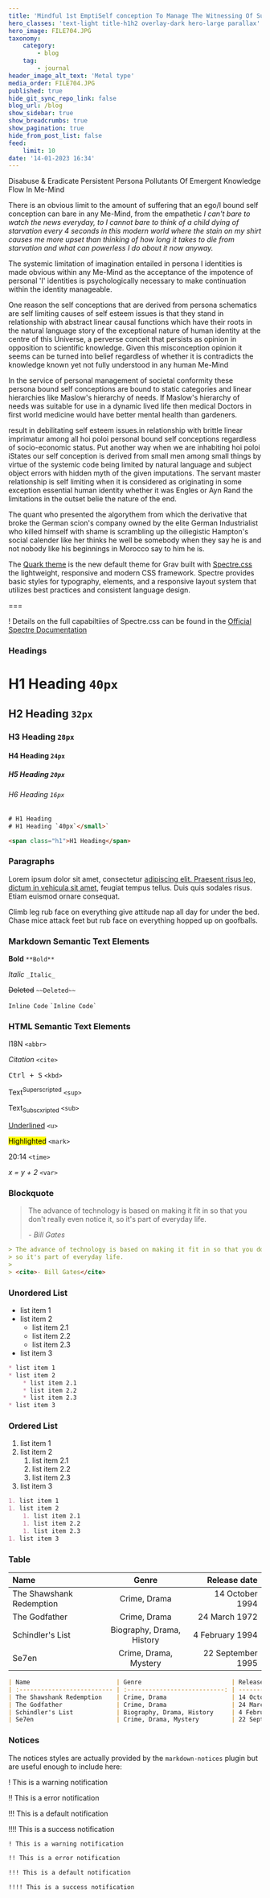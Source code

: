 ```yaml
---
title: 'Mindful 1st EmptiSelf conception To Manage The Witnessing Of Suffereing In False Views Of Identify'
hero_classes: 'text-light title-h1h2 overlay-dark hero-large parallax'
hero_image: FILE704.JPG
taxonomy:
    category:
        - blog
    tag:
        - journal
header_image_alt_text: 'Metal type'
media_order: FILE704.JPG
published: true
hide_git_sync_repo_link: false
blog_url: /blog
show_sidebar: true
show_breadcrumbs: true
show_pagination: true
hide_from_post_list: false
feed:
    limit: 10
date: '14-01-2023 16:34'
---
```


 Disabuse & Eradicate Persistent Persona Pollutants Of Emergent Knowledge Flow In Me-Mind
 
 There is an obvious limit to the amount of suffering that an ego/I bound self conception can bare in any Me-Mind, from the empathetic _I can't bare to watch the news everyday, to I cannot bare to think of a child dying of starvation every 4 seconds in this modern world where the stain on my shirt causes me more upset than thinking of how long it takes to die from starvation and what can powerless I do about it now anyway._ 

The systemic limitation of imagination entailed in persona I identities is made obvious within any Me-Mind as the acceptance of the impotence of personal 'I' identities is psychologically necessary to make continuation within the identity manageable. 

One reason the self conceptions that are derived from persona schematics are self limiting causes of self esteem issues is that they stand in relationship with abstract linear causal functions which have their roots in the natural language story of the exceptional nature of human identity at the centre of this Universe, a perverse conceit that persists as opinion in opposition to scientific knowledge. Given this misconception opinion it seems can be turned into belief regardless of whether it is contradicts the knowledge known yet not fully understood in any human Me-Mind

In the service of personal management of societal conformity these persona bound self conceptions are bound to static categories and linear hierarchies like Maslow's hierarchy of needs.
If Maslow's hierarchy of needs was suitable for use in a dynamic lived life then medical Doctors in first world medicine would have better mental health than gardeners.

result in debilitating self esteem issues.in relationship with brittle linear imprimatur among all hoi poloi personal bound self conceptions regardless of socio-economic status. Put another way when we are inhabiting hoi poloi iStates our self conception is derived from small men among small things by virtue of the systemic code being limited by natural language and subject object errors with hidden myth of the given imputations.
The servant master relationship is self limiting when it is considered as originating in some exception essential human identity whether it was Engles or Ayn Rand the limitations in the outset belie the nature of the end. 


The quant who presented the algorythem from which the derivative that broke the German scion's company owned by the elite German Industrialist who killed himself with shame is scrambling up the oiliegistic Hampton's social calender like her thinks he well be somebody when they say he is and not nobody like his beginnings in Morocco say to him he is.



The [Quark theme](https://github.com/getgrav/grav-theme-quark) is the new default theme for Grav built with [Spectre.css](https://picturepan2.github.io/spectre/) the lightweight, responsive and modern CSS framework. Spectre provides  basic styles for typography, elements, and a responsive layout system that utilizes best practices and consistent language design.

===

! Details on the full capabiltiies of Spectre.css can be found in the [Official Spectre Documentation](https://picturepan2.github.io/spectre/elements.html)



### Headings

# H1 Heading `40px`

## H2 Heading `32px`

### H3 Heading `28px`

#### H4 Heading `24px`

##### H5 Heading `20px`

###### H6 Heading `16px`

```html
# H1 Heading
# H1 Heading `40px`</small>`

<span class="h1">H1 Heading</span>
```

### Paragraphs

Lorem ipsum dolor sit amet, consectetur [adipiscing elit. Praesent risus leo, dictum in vehicula sit amet](#), feugiat tempus tellus. Duis quis sodales risus. Etiam euismod ornare consequat.

Climb leg rub face on everything give attitude nap all day for under the bed. Chase mice attack feet but rub face on everything hopped up on goofballs.

### Markdown Semantic Text Elements

**Bold** `**Bold**`

_Italic_ `_Italic_`

~~Deleted~~ `~~Deleted~~`

`Inline Code` `` `Inline Code` ``

### HTML Semantic Text Elements

<abbr>I18N</abbr> `<abbr>`

<cite>Citation</cite> `<cite>`

<kbd>Ctrl + S</kbd> `<kbd>`

Text<sup>Superscripted</sup> `<sup>`

Text<sub>Subscxripted</sub> `<sub>`

<u>Underlined</u> `<u>`

<mark>Highlighted</mark> `<mark>`

<time>20:14</time> `<time>`

<var>x = y + 2</var> `<var>`

### Blockquote

> The advance of technology is based on making it fit in so that you don't really even notice it,
> so it's part of everyday life.
>
> <cite>- Bill Gates</cite>

```markdown
> The advance of technology is based on making it fit in so that you don't really even notice it,
> so it's part of everyday life.
>
> <cite>- Bill Gates</cite>
```

### Unordered List

* list item 1
* list item 2
    * list item 2.1
    * list item 2.2
    * list item 2.3
* list item 3

```markdown
* list item 1
* list item 2
    * list item 2.1
    * list item 2.2
    * list item 2.3
* list item 3
```

### Ordered List

1. list item 1
1. list item 2
    1. list item 2.1
    1. list item 2.2
    1. list item 2.3
1. list item 3

```markdown
1. list item 1
1. list item 2
    1. list item 2.1
    1. list item 2.2
    1. list item 2.3
1. list item 3
```

### Table

| Name                        | Genre                         | Release date         |
| :-------------------------- | :---------------------------: | -------------------: |
| The Shawshank Redemption    | Crime, Drama                  | 14 October 1994      |
| The Godfather               | Crime, Drama                  | 24 March 1972        |
| Schindler's List            | Biography, Drama, History     | 4 February 1994      |
| Se7en                       | Crime, Drama, Mystery         | 22 September 1995    |

```markdown
| Name                        | Genre                         | Release date         |
| :-------------------------- | :---------------------------: | -------------------: |
| The Shawshank Redemption    | Crime, Drama                  | 14 October 1994      |
| The Godfather               | Crime, Drama                  | 24 March 1972        |
| Schindler's List            | Biography, Drama, History     | 4 February 1994      |
| Se7en                       | Crime, Drama, Mystery         | 22 September 1995    |
```

### Notices

The notices styles are actually provided by the `markdown-notices` plugin but are useful enough to include here:

! This is a warning notification

!! This is a error notification

!!! This is a default notification

!!!! This is a success notification

```markdown
! This is a warning notification

!! This is a error notification

!!! This is a default notification

!!!! This is a success notification
```
